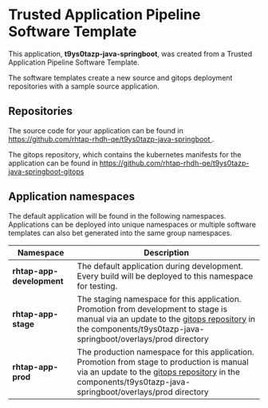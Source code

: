 # Trusted Application Pipeline Software Template

This application, **t9ys0tazp-java-springboot**, was created from a Trusted Application Pipeline Software Template.

The software templates create a new source and gitops deployment repositories with a sample source application. 

## Repositories

The source code for your application can be found in [https://github.com/rhtap-rhdh-qe/t9ys0tazp-java-springboot ](https://github.com/rhtap-rhdh-qe/t9ys0tazp-java-springboot ).
 
The gitops repository, which contains the kubernetes manifests for the application can be found in 
[https://github.com/rhtap-rhdh-qe/t9ys0tazp-java-springboot-gitops ](https://github.com/rhtap-rhdh-qe/t9ys0tazp-java-springboot-gitops ) 

## Application namespaces 

The default application will be found in the following namespaces. Applications can be deployed into unique namespaces or multiple software templates can also bet generated into the same group namespaces.  

|  Namespace   |  Description   |  
| -------- | -------- |   
| **rhtap-app-development** | The default application during development. Every build will be deployed to this namespace for testing. | 
| **rhtap-app-stage** | The staging namespace for this application. Promotion from development to stage is manual via an update to the [gitops repository](https://github.com/rhtap-rhdh-qe/t9ys0tazp-java-springboot-gitops ) in the components/t9ys0tazp-java-springboot/overlays/prod directory |  
| **rhtap-app-prod** | The production namespace for this application. Promotion from stage to production is manual via an update to the [gitops repository](https://github.com/rhtap-rhdh-qe/t9ys0tazp-java-springboot-gitops ) in the components/t9ys0tazp-java-springboot/overlays/prod directory | 